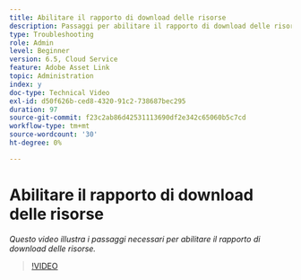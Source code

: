 ```yaml
---
title: Abilitare il rapporto di download delle risorse
description: Passaggi per abilitare il rapporto di download delle risorse
type: Troubleshooting
role: Admin
level: Beginner
version: 6.5, Cloud Service
feature: Adobe Asset Link
topic: Administration
index: y
doc-type: Technical Video
exl-id: d50f626b-ced8-4320-91c2-738687bec295
duration: 97
source-git-commit: f23c2ab86d42531113690df2e342c65060b5c7cd
workflow-type: tm+mt
source-wordcount: '30'
ht-degree: 0%

---
```


# Abilitare il rapporto di download delle risorse

*Questo video illustra i passaggi necessari per abilitare il rapporto di download delle risorse.*

>[!VIDEO](https://video.tv.adobe.com/v/335463?quality=12&learn=on)
